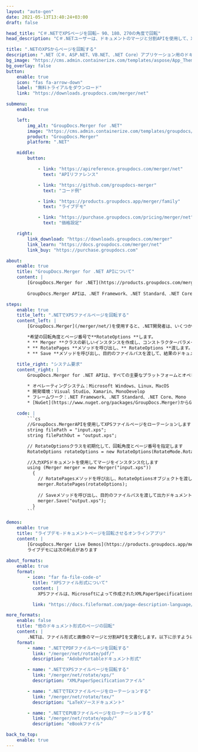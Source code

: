 ```yaml
---
layout: "auto-gen"
date: 2021-05-13T13:40:24+03:00
draft: false

head_title: "C＃.NETでXPSページを回転– 90、180、270の角度で回転"
head_description: "C＃.NETユーザーは、ドキュメントのマージと分割APIを使用して、XPSファイルの特定のドキュメントページまたはすべてのドキュメントページを90、180、270の回転角度で回転します."

title: ".NETのXPSからページを回転する"
description: ".NET（C＃、ASP.NET、VB.NET、.NET Core）アプリケーション用のドキュメントマージおよび分割APIを使用して、XPSファイルの選択的またはすべてのドキュメントページを90、180、または270回転角度に回転します."
bg_image: "https://cms.admin.containerize.com/templates/aspose/App_Themes/V3/images/bg/header1.png"
bg_overlay: false
button:
    enable: true
    icon: "fas fa-arrow-down"
    label: "無料トライアルをダウンロード"
    link: "https://downloads.groupdocs.com/merger/net"

submenu:
    enable: true

    left:
        img_alt: "GroupDocs.Merger for .NET"
        image: "https://cms.admin.containerize.com/templates/groupdocs/images/product-logos/90x90-noborder/groupdocs-merger-net.png"
        product: "GroupDocs.Merger"
        platform: ".NET"

    middle:
        button:

            - link: "https://apireference.groupdocs.com/merger/net"
              text: "APIリファレンス"

            - link: "https://github.com/groupdocs-merger"
              text: "コード例"

            - link: "https://products.groupdocs.app/merger/family"
              text: "ライブデモ"

            - link: "https://purchase.groupdocs.com/pricing/merger/net"
              text: "価格設定"

    right:
        link_download: "https://downloads.groupdocs.com/merger"
        link_learn: "https://docs.groupdocs.com/merger/net"
        link_buy: "https://purchase.groupdocs.com"

about:
    enable: true
    title: "GroupDocs.Merger for .NET APIについて"
    content: |
        [GroupDocs.Merger for .NET](https://products.groupdocs.com/merger/net/）は、さまざまなドキュメント形式間で安全にマージ、分割、移動、削除、抽出、交換、およびローテーションするためのシンプルなソリューションを提供しますPDF、Microsoft Office（Word、Excel、PowerPoint、OneNote)、OpenDocument、HTML、および.NETアプリケーション内の他の多くのものを含みます。コードを数行追加するだけで、移動、削除、回転、スワップ、抽出、ドキュメント内のページの向きの変更など、いくつかのドキュメント操作を実行できます。ドキュメントマージAPIは、ドキュメントページを画像としてプレビューして、ページのドキュメント構造、フォーマット、コンテンツを分析することもサポートしています。
        
        GroupDocs.Merger APIは、.NET Framework、.NET Standard、.NET Core、Mono、Xamarinを含むすべての主要なオペレーティングシステムとプラットフォームで十分にサポートされています。

steps:
    enable: true
    title_left: ".NETでXPSファイルページを回転する"
    content_left: |
        [GroupDocs.Merger](/merger/net/)を使用すると、.NET開発者は、いくつかの簡単な手順を実装することで、XPSファイル内の特定のページまたはすべてのページを90、180、または270回転角で簡単に回転できます。

        *希望の回転角度とページ番号で**RotateOptions **します。
        * ** Merger **クラスの新しいインスタンスを作成し、コンストラクターパラメーターとしてソースドキュメントパスを渡します。
        * ** RotatePages **メソッドを呼び出し、** RotateOptions **渡します。
        * ** Save **メソッドを呼び出し、目的のファイルパスを渡して、結果のドキュメントを保存します。
        
    title_right: "システム要求"
    content_right: |
        GroupDocs.Merger for .NET APIは、すべての主要なプラットフォームとオペレーティングシステムでサポートされています。以下のコードを実行する前に、システムに次の前提条件がインストールされていることを確認してください。

        * オペレーティングシステム：Microsoft Windows、Linux、MacOS
        * 開発環境：Visual Studio、Xamarin、MonoDevelop
        * フレームワーク：.NET Framework、.NET Standard、.NET Core、Mono
        * [NuGet](https://www.nuget.org/packages/GroupDocs.Merger)からGroupDocs.Mergerfor.NETの最新バージョンをダウンロードします
        
    code: |
        ```cs
        //GroupDocs.MergerAPIを使用してXPSファイルページをローテーションします
        string filePath = "input.xps";
        string filePathOut = "output.xps";

        // RotateOptionsクラスを初期化して、回転角度とページ番号を指定します
        RotateOptions rotateOptions = new RotateOptions(RotateMode.Rotate180, new int[] { 2, 3, 6 });

        //入力XPSドキュメントを使用してマージをインスタンス化します
        using (Merger merger = new Merger("input.xps"))
          {
            // RotatePagesメソッドを呼び出し、RotateOptionsオブジェクトを渡します
            merger.RotatePages(rotateOptions);
            
            // Saveメソッドを呼び出し、目的のファイルパスを渡して出力ドキュメントを保存します
            merger.Save("output.xps");
          }
        ```

demos:
    enable: true
    title: "ライブデモ-ドキュメントページを回転させるオンラインアプリ"
    content: |
        [GroupDocs.Merger Live Demos](https://products.groupdocs.app/merger/xps)Webサイトにアクセスして、XPSファイル内のページを今すぐローテーションしてください。  
        ライブデモには次の利点があります
        
about_formats:
    enable: true
    format:
        - icon: "far fa-file-code-o"
          title: "XPSファイル形式について"
          content: |
            XPSファイルは、Microsoftによって作成されたXMLPaperSpecificationsに基づくページレイアウトファイルを表します。これはEMFファイル形式の代替として開発され、PDFファイル形式に似ていますが、ドキュメントのレイアウト、外観、および印刷情報にXMLを使用します。実際、XPSはPDFの試みであると言うのがより正当化されますが、多くの理由でPDFが所有するほどの人気を得ることができませんでした。 Microsoftは、XPSファイルの作成用にWindows7以降のデフォルトでXPSDocumentWriterを提供しています。 XPSファイルは、ドキュメントの印刷時にプリンターとして「MicrosoftXPSDocumentWriter」を選択することで生成できます。 XPSビューアは、Windows Vista、Windows 7、Windows 8、およびInternetExplorer6以降の一部として統合されています。 XPSファイルは、生成されると読み取り専用になります。これにより、ドキュメントの信頼性のためにXPSとして送信された受信ドキュメントに対するユーザーの信頼が高まります。 XPSドキュメントには、元のドキュメントから変換された1つ以上のページを含めることができます。

          link: "https://docs.fileformat.com/page-description-language/xps/"

more_formats:
    enable: false
    title: "他のドキュメント形式のページの回転"
    content: |
        .NETは、ファイル形式と画像のマージと分割APIを文書化します。以下に示すように、いくつかの一般的なファイル形式のページをローテーションします。
    format: 
        - name: ".NETでPDFファイルページを回転する"
          link: "/merger/net/rotate/pdf/"
          description: "AdobePortableドキュメント形式"

        - name: ".NETでXPSファイルページを回転する"
          link: "/merger/net/rotate/xps/"
          description: "XMLPaperSpecificationファイル"

        - name: ".NETでTEXファイルページをローテーションする"
          link: "/merger/net/rotate/tex/"
          description: "LaTeXソースドキュメント"

        - name: ".NETでEPUBファイルページをローテーションする"
          link: "/merger/net/rotate/epub/"
          description: "eBookファイル"

back_to_top:
    enable: true
---
```

